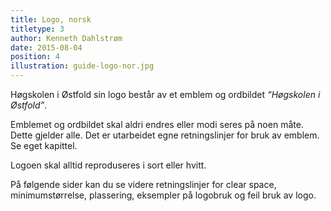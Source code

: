 ```yaml
---
title: Logo, norsk
titletype: 3
author: Kenneth Dahlstrøm
date: 2015-08-04
position: 4
illustration: guide-logo-nor.jpg
---
```


Høgskolen i Østfold sin logo består av et emblem og ordbildet *“Høgskolen i Østfold”*.

Emblemet og ordbildet skal aldri endres eller modi seres på noen måte. Dette gjelder alle. Det er utarbeidet egne retningslinjer for bruk av emblem. Se eget kapittel.

Logoen skal alltid reproduseres i sort eller hvitt.

På følgende sider kan du se videre retningslinjer for clear space, minimumstørrelse, plassering, eksempler på logobruk og feil bruk av logo.
